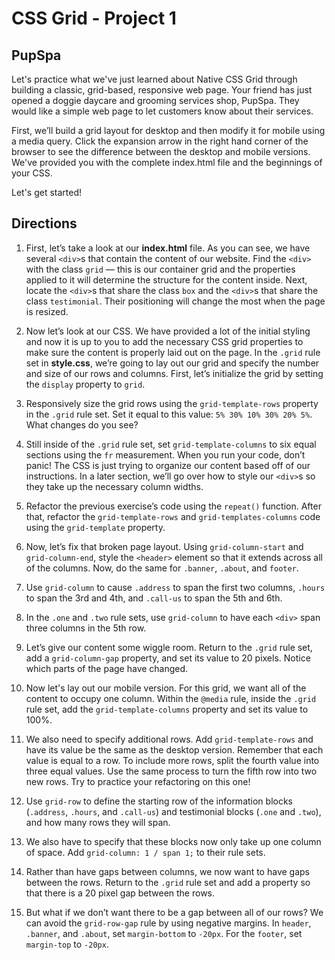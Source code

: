 # CSS Grid - Project 1

## PupSpa

Let's practice what we've just learned about Native CSS Grid through building a classic, grid-based, responsive web page. Your friend has just opened a doggie daycare and grooming services shop, PupSpa. They would like a simple web page to let customers know about their services.

First, we’ll build a grid layout for desktop and then modify it for mobile using a media query. Click the expansion arrow in the right hand corner of the browser to see the difference between the desktop and mobile versions. We've provided you with the complete index.html file and the beginnings of your CSS.

Let's get started!

## Directions

1. First, let’s take a look at our **index.html** file. As you can see, we have several `<div>`s that contain the content of our website. Find the `<div>` with the class `grid` — this is our container grid and the properties applied to it will determine the structure for the content inside. Next, locate the `<div>`s that share the class `box` and the `<div>`s that share the class `testimonial`. Their positioning will change the most when the page is resized.

2. Now let’s look at our CSS. We have provided a lot of the initial styling and now it is up to you to add the necessary CSS grid properties to make sure the content is properly laid out on the page. In the `.grid` rule set in **style.css**, we’re going to lay out our grid and specify the number and size of our rows and columns. First, let’s initialize the grid by setting the `display` property to `grid`.

3. Responsively size the grid rows using the `grid-template-rows` property in the `.grid` rule set. Set it equal to this value: `5% 30% 10% 30% 20% 5%`. What changes do you see?

4. Still inside of the `.grid` rule set, set `grid-template-columns` to six equal sections using the `fr` measurement. When you run your code, don’t panic! The CSS is just trying to organize our content based off of our instructions. In a later section, we’ll go over how to style our `<div>`s so they take up the necessary column widths.

5. Refactor the previous exercise’s code using the `repeat()` function. After that, refactor the `grid-template-rows` and `grid-templates-columns` code using the `grid-template` property.

6. Now, let’s fix that broken page layout. Using `grid-column-start` and `grid-column-end`, style the `<header>` element so that it extends across all of the columns. Now, do the same for `.banner`, `.about`, and `footer`.

7. Use `grid-column` to cause `.address` to span the first two columns, `.hours` to span the 3rd and 4th, and `.call-us` to span the 5th and 6th.

8. In the `.one` and `.two` rule sets, use `grid-column` to have each `<div>` span three columns in the 5th row.

9. Let’s give our content some wiggle room. Return to the `.grid` rule set, add a `grid-column-gap` property, and set its value to 20 pixels. Notice which parts of the page have changed.

10. Now let's lay out our mobile version. For this grid, we want all of the content to occupy one column. Within the `@media` rule, inside the `.grid` rule set, add the `grid-template-columns` property and set its value to 100%.

11. We also need to specify additional rows. Add `grid-template-rows` and have its value be the same as the desktop version. Remember that each value is equal to a row. To include more rows, split the fourth value into three equal values. Use the same process to turn the fifth row into two new rows. Try to practice your refactoring on this one!

12. Use `grid-row` to define the starting row of the information blocks (`.address`, `.hours`, and `.call-us`) and testimonial blocks (`.one` and `.two`), and how many rows they will span.

13. We also have to specify that these blocks now only take up one column of space. Add `grid-column: 1 / span 1;` to their rule sets.

14. Rather than have gaps between columns, we now want to have gaps between the rows. Return to the `.grid` rule set and add a property so that there is a 20 pixel gap between the rows.

15. But what if we don’t want there to be a gap between all of our rows? We can avoid the `grid-row-gap` rule by using negative margins. In `header`, `.banner`, and `.about`, set `margin-bottom` to `-20px`. For the `footer`, set `margin-top` to `-20px`.
